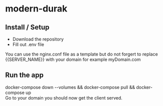 # modern-durak

## Install / Setup
- Download the repository
- Fill out .env file

You can use the nginx.conf file as a template but do not forgert to replace {{SERVER_NAME}} with your domain for example myDomain.com

## Run the app
docker-compose down --volumes  && docker-compose pull  && docker-compose up  
Go to your domain you should now get the client served.

